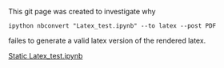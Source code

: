 This git page was created to investigate why 

    ipython nbconvert "Latex_test.ipynb" --to latex --post PDF

failes to generate a valid latex version of the rendered latex.

[Static Latex_test.ipynb](http://nbviewer.ipython.org/urls/github.com/damontallen/nbconvert-latex-failure/raw/master/Latex_test.ipynb)
